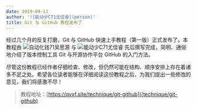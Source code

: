 ```yaml
---
date: 2019-09-13
author: '![能动少C71尤佳睿](person)'
title: Git 与 GitHub 教程发布了
---
```


经过几个月的反复打磨，Git 与 GitHub 快速上手教程（第一版）正式发布了。本教程由 ![自动化钱71吴思源](person) 与 ![能动少C71尤佳睿](person) 先后撰写完成，简明、通俗地介绍了版本控制工具 Git 与开源协作平台 GitHub 的入门方法。

尽管这份教程已经作者仔细检查、修改，但仍然可能在结构、顺序安排上存在着诸多不足之处。希望各位读者能够在详细阅读这份教程之后，为我们提出一些修改的意见，我们将感激不尽！

> 教程地址：[https://qyxf.site/technique/git-github](/technique/git-github)
